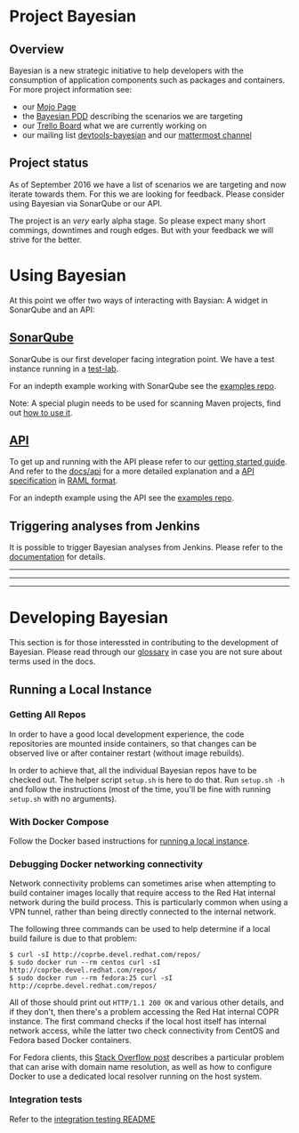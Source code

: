 # Project Bayesian

## Overview

Bayesian is a new strategic initiative to help developers with the consumption of application components such as packages and containers. For more project information see:

* our [Mojo Page](https://mojo.redhat.com/groups/project-bayesian)
* the [Bayesian PDD](https://docs.google.com/document/d/1wBHfBrlIRodqCZQ1lDie1v9YwmEvSfC8vwzVD3lKhfs/edit) describing the scenarios we are targeting
* our [Trello Board](https://trello.com/b/6m5tjYhy/team-bayesian) what we are currently working on
* our mailing list [devtools-bayesian](https://post-office.corp.redhat.com/mailman/listinfo/devtools-bayesian) and our [mattermost channel](https://chat.openshift.io/rh-devtools/channels/bayesian)

## Project status

As of September 2016 we have a list of scenarios we are targeting and now iterate towards them. For this we are looking for feedback. Please consider using Bayesian via SonarQube or our API. 

The project is an _very_ early alpha stage. So please expect many short commings, downtimes and rough edges. But with your feedback we will strive for the better.

# Using Bayesian

At this point we offer two ways of interacting with Baysian: A widget in SonarQube and an API:

## [SonarQube](http://ose-vm1.lab.eng.blr.redhat.com:9000/)

SonarQube is our first developer facing integration point. We have a test instance running in a [test-lab](http://ose-vm1.lab.eng.blr.redhat.com:9000/). 

For an indepth example working with SonarQube see the [examples repo](https://gitlab.cee.redhat.com/bayesian/examples).

Note: A special plugin needs to be used for scanning Maven projects, find out [how to use it](sonarqube-widget/scanning_maven_projects.md).

## [API](http://ose-vm1.lab.eng.blr.redhat.com:32000/api/v1)

To get up and running with the API please refer to our [getting started guide](docs/getting_started.md). And refer to the [docs/api](docs/api) for a more detailed explanation and a [API
specification](docs/api/raml/) in
[RAML format](https://github.com/raml-org/raml-spec/blob/master/versions/raml-08/raml-08.md).

For an indepth example using the API see the [examples repo](https://gitlab.cee.redhat.com/bayesian/examples).

## Triggering analyses from Jenkins

It is possible to trigger Bayesian analyses from Jenkins. Please refer to the [documentation](sonarqube-widget/running_from_jenkins.md) for details.

---
---
---

# Developing Bayesian

This section is for those interessted in contributing to the development of Bayesian. Please read through our [glossary](docs/glossary.md) in case you are not sure about terms used in the docs.

## Running a Local Instance

### Getting All Repos

In order to have a good local development experience, the code repositories
are mounted inside containers, so that changes can be observed live or after
container restart (without image rebuilds).

In order to achieve that, all the individual Bayesian repos have to be
checked out. The helper script `setup.sh` is here to do that. Run `setup.sh -h`
and follow the instructions (most of the time, you'll be fine with running
`setup.sh` with no arguments).

### With Docker Compose

Follow the Docker based instructions for
[running a local instance](docs/running_whole_bayesian.md#running-via-docker-compose).

### Debugging Docker networking connectivity

Network connectivity problems can sometimes arise when attempting to build
container images locally that require access to the Red Hat internal network
during the build process. This is particularly common when using a VPN tunnel,
rather than being directly connected to the internal network.

The following three commands can be used to help determine if a local build
failure is due to that problem:

    $ curl -sI http://coprbe.devel.redhat.com/repos/
    $ sudo docker run --rm centos curl -sI http://coprbe.devel.redhat.com/repos/
    $ sudo docker run --rm fedora:25 curl -sI http://coprbe.devel.redhat.com/repos/

All of those should print out `HTTP/1.1 200 OK` and various other details, and
if they don't, then there's a problem accessing the Red Hat internal COPR
instance. The first command checks if the local host itself has internal
network access, while the latter two check connectivity from CentOS and
Fedora based Docker containers.

For Fedora clients, this [Stack Overflow post](http://stackoverflow.com/questions/35693117/how-can-i-give-docker-containers-access-to-a-dnsmasq-local-dns-resolver-on-the-h) describes a particular
problem that can arise with domain name resolution, as well as how to configure
Docker to use a dedicated local resolver running on the host system.

### Integration tests

Refer to the [integration testing README](integration-tests/README.md)
